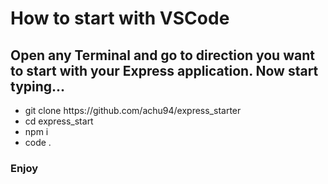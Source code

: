 <h1> How to start with VSCode </h1>

<h2> Open any Terminal and go to direction you want to start with your Express application. Now start typing...</h2>

<ul>
  <li>git clone https://github.com/achu94/express_starter</li>
  <li>cd express_start</li>
  <li>npm i</li>
  <li>code .</li>
</ul>

<h3>Enjoy</h3>
